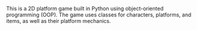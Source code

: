 This is a 2D platform game built in Python using object-oriented programming (OOP). The game uses classes for characters, platforms, and items, as well as their platform mechanics. 
